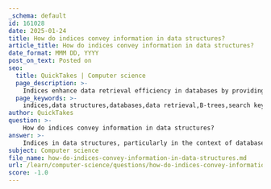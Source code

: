 ```yaml
---
_schema: default
id: 161028
date: 2025-01-24
title: How do indices convey information in data structures?
article_title: How do indices convey information in data structures?
date_format: MMM DD, YYYY
post_on_text: Posted on
seo:
  title: QuickTakes | Computer science
  page_description: >-
    Indices enhance data retrieval efficiency in databases by providing a structured way to access data quickly, improving overall database performance and optimizing query execution.
  page_keywords: >-
    indices,data structures,databases,data retrieval,B-trees,search keys,pointers,composite indices,performance improvement,trade-offs,query optimization
author: QuickTakes
question: >-
    How do indices convey information in data structures?
answer: >-
    Indices in data structures, particularly in the context of databases, serve as critical tools for enhancing data retrieval efficiency. Here’s how they convey information and improve performance:\n\n1. **Definition and Purpose**: An index is a data structure that allows for faster retrieval of records from a database table. It acts like a roadmap, enabling the database management system (DBMS) to locate specific rows without scanning the entire table. This is particularly important for large datasets where full table scans would be inefficient.\n\n2. **Structure of Indices**: Commonly, indices are implemented using data structures such as B-trees. B-trees are favored because they allow for logarithmic time complexity for lookups, insertions, and deletions. This efficiency is crucial for maintaining performance as the size of the dataset grows.\n\n3. **Search Keys and Pointers**: Each index record typically contains a search key and a pointer to the actual data location. When a query is executed, the DBMS can quickly reference the index to find the location of the desired data, rather than examining each row sequentially. This significantly reduces the time required to retrieve data.\n\n4. **Composite Indices**: Indices can be created on one or more columns, allowing for unique identification of records. Composite indices, which combine multiple columns, are particularly useful for queries that filter on multiple attributes, enhancing the ability to quickly locate relevant data.\n\n5. **Trade-offs**: While indices improve read performance, they come with trade-offs. Maintaining an index requires additional storage space and can slow down write operations (inserts, updates, and deletes) because the index must also be updated. Therefore, careful consideration is needed when deciding which columns to index.\n\n6. **Performance Improvement**: By creating indices on columns that are frequently queried, the DBMS can significantly enhance query response times. For example, if an SQL query includes a WHERE clause, having an index on the specified column allows the database to quickly find the relevant rows without traversing the entire table.\n\n7. **Use Cases**: Indices are particularly beneficial in scenarios involving complex queries, large datasets, and frequent read operations. They enable efficient data retrieval, which is essential for applications that require quick access to information.\n\nIn summary, indices convey information in data structures by providing a systematic way to access data quickly and efficiently, thereby improving overall database performance. They are essential for optimizing query execution and ensuring that users can retrieve the information they need in a timely manner.
subject: Computer science
file_name: how-do-indices-convey-information-in-data-structures.md
url: /learn/computer-science/questions/how-do-indices-convey-information-in-data-structures
score: -1.0
---
```


&nbsp;